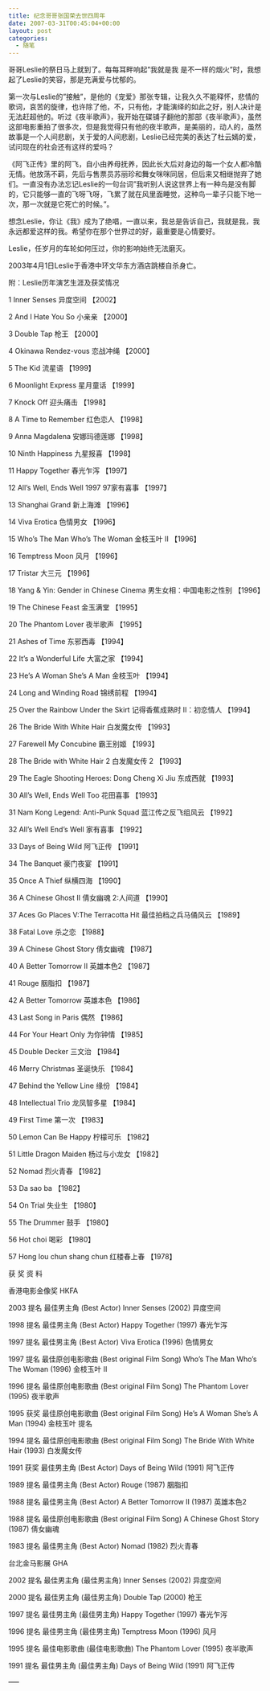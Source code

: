 ```yaml
---
title: 纪念哥哥张国荣去世四周年
date: 2007-03-31T00:45:04+00:00
layout: post
categories:
  - 随笔
---
```


哥哥Leslie的祭日马上就到了。每每耳畔响起”我就是我 是不一样的烟火”时，我想起了Leslie的笑容，那是充满爱与忧郁的。

第一次与Leslie的”接触”，是他的《宠爱》那张专辑，让我久久不能释怀，悲情的歌词，哀苦的旋律，也许除了他，不，只有他，才能演绎的如此之好，别人决计是无法赶超他的。听过《夜半歌声》，我开始在碟铺子翻他的那部《夜半歌声》，虽然这部电影重拍了很多次，但是我觉得只有他的夜半歌声，是美丽的，动人的，虽然故事是一个人间悲剧，关于爱的人间悲剧，Leslie已经完美的表达了杜云嫣的爱，试问现在的社会还有这样的爱吗？

《阿飞正传》里的阿飞，自小由养母抚养，因此长大后对身边的每一个女人都冷酷无情。他放荡不羁，先后与售票员苏丽珍和舞女咪咪同居，但后来又相继抛弃了她们。一直没有办法忘记Leslie的一句台词”我听别人说这世界上有一种鸟是没有脚的，它只能够一直的飞呀飞呀，飞累了就在风里面睡觉，这种鸟一辈子只能下地一次，那一次就是它死亡的时候。”。

想念Leslie，你让《我》成为了绝唱，一直以来，我总是告诉自己，我就是我，我永远都爱这样的我。希望你在那个世界过的好，最重要是心情要好。
<!--more-->
Leslie，任岁月的车轮如何压过，你的影响始终无法磨灭。


2003年4月1日Leslie于香港中环文华东方酒店跳楼自杀身亡。

附：Leslie历年演艺生涯及获奖情况

1 Inner Senses 异度空间 【2002】

2 And I Hate You So 小亲亲 【2000】

3 Double Tap 枪王 【2000】

4 Okinawa Rendez-vous 恋战冲绳 【2000】

5 The Kid 流星语 【1999】

6 Moonlight Express 星月童话 【1999】

7 Knock Off 迎头痛击 【1998】

8 A Time to Remember 红色恋人 【1998】

9 Anna Magdalena 安娜玛德莲娜 【1998】

10 Ninth Happiness 九星报喜 【1998】

11 Happy Together 春光乍泻 【1997】

12 All&#8217;s Well, Ends Well 1997 97家有喜事 【1997】

13 Shanghai Grand 新上海滩 【1996】

14 Viva Erotica 色情男女 【1996】

15 Who&#8217;s The Man Who&#8217;s The Woman 金枝玉叶 II 【1996】

16 Temptress Moon 风月 【1996】

17 Tristar 大三元 【1996】

18 Yang & Yin: Gender in Chinese Cinema 男生女相：中国电影之性别 【1996】

19 The Chinese Feast 金玉满堂 【1995】

20 The Phantom Lover 夜半歌声 【1995】

21 Ashes of Time 东邪西毒 【1994】

22 It&#8217;s a Wonderful Life 大富之家 【1994】

23 He&#8217;s A Woman She&#8217;s A Man 金枝玉叶 【1994】

24 Long and Winding Road 锦绣前程 【1994】

25 Over the Rainbow Under the Skirt 记得香蕉成熟时 II：初恋情人 【1994】

26 The Bride With White Hair 白发魔女传 【1993】

27 Farewell My Concubine 霸王别姬 【1993】

28 The Bride with White Hair 2 白发魔女传 2 【1993】

29 The Eagle Shooting Heroes: Dong Cheng Xi Jiu 东成西就 【1993】

30 All&#8217;s Well, Ends Well Too 花田喜事 【1993】

31 Nam Kong Legend: Anti-Punk Squad 蓝江传之反飞组风云 【1992】

32 All&#8217;s Well End&#8217;s Well 家有喜事 【1992】

33 Days of Being Wild 阿飞正传 【1991】

34 The Banquet 豪门夜宴 【1991】

35 Once A Thief 纵横四海 【1990】

36 A Chinese Ghost II 倩女幽魂 2:人间道 【1990】

37 Aces Go Places V:The Terracotta Hit 最佳拍档之兵马俑风云 【1989】

38 Fatal Love 杀之恋 【1988】

39 A Chinese Ghost Story 倩女幽魂 【1987】

40 A Better Tomorrow II 英雄本色2 【1987】

41 Rouge 胭脂扣 【1987】

42 A Better Tomorrow 英雄本色 【1986】

43 Last Song in Paris 偶然 【1986】

44 For Your Heart Only 为你钟情 【1985】

45 Double Decker 三文治 【1984】

46 Merry Christmas 圣诞快乐 【1984】

47 Behind the Yellow Line 缘份 【1984】

48 Intellectual Trio 龙凤智多星 【1984】

49 First Time 第一次 【1983】

50 Lemon Can Be Happy 柠檬可乐 【1982】

51 Little Dragon Maiden 杨过与小龙女 【1982】

52 Nomad 烈火青春 【1982】

53 Da sao ba 【1982】

54 On Trial 失业生 【1980】

55 The Drummer 鼓手 【1980】

56 Hot choi 喝彩 【1980】

57 Hong lou chun shang chun 红楼春上春 【1978】

获 奖 资 料

香港电影金像奖 HKFA

2003 提名 最佳男主角 (Best Actor) Inner Senses (2002) 异度空间

1998 提名 最佳男主角 (Best Actor) Happy Together (1997) 春光乍泻

1997 提名 最佳男主角 (Best Actor) Viva Erotica (1996) 色情男女

1997 提名 最佳原创电影歌曲 (Best original Film Song) Who&#8217;s The Man Who&#8217;s The Woman (1996) 金枝玉叶 II

1996 提名 最佳原创电影歌曲 (Best original Film Song) The Phantom Lover (1995) 夜半歌声

1995 获奖 最佳原创电影歌曲 (Best original Film Song) He&#8217;s A Woman She&#8217;s A Man (1994) 金枝玉叶 提名

1994 提名 最佳原创电影歌曲 (Best original Film Song) The Bride With White Hair (1993) 白发魔女传

1991 获奖 最佳男主角 (Best Actor) Days of Being Wild (1991) 阿飞正传

1989 提名 最佳男主角 (Best Actor) Rouge (1987) 胭脂扣

1988 提名 最佳男主角 (Best Actor) A Better Tomorrow II (1987) 英雄本色2

1988 提名 最佳原创电影歌曲 (Best original Film Song) A Chinese Ghost Story (1987) 倩女幽魂

1983 提名 最佳男主角 (Best Actor) Nomad (1982) 烈火青春

台北金马影展 GHA

2002 提名 最佳男主角 (最佳男主角) Inner Senses (2002) 异度空间

2000 提名 最佳男主角 (最佳男主角) Double Tap (2000) 枪王

1997 提名 最佳男主角 (最佳男主角) Happy Together (1997) 春光乍泻

1996 提名 最佳男主角 (最佳男主角) Temptress Moon (1996) 风月

1995 提名 最佳电影歌曲 (最佳电影歌曲) The Phantom Lover (1995) 夜半歌声

1991 提名 最佳男主角 (最佳男主角) Days of Being Wild (1991) 阿飞正传

—–